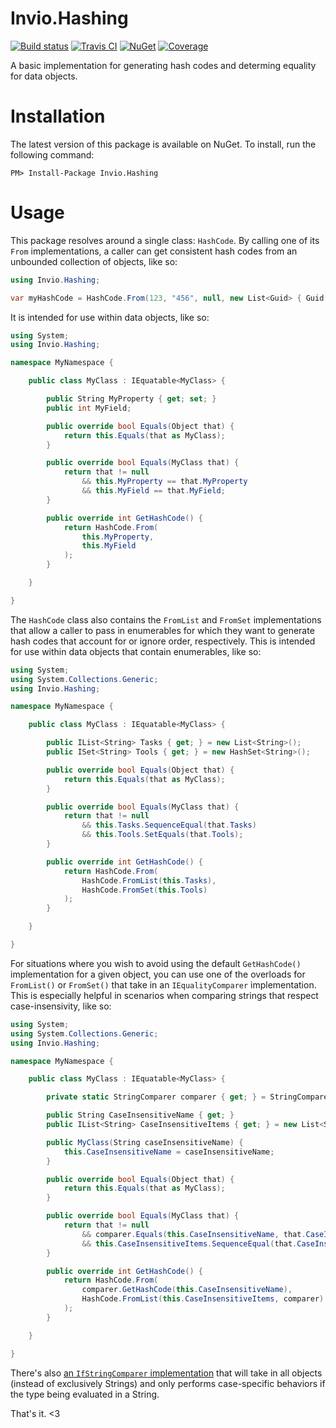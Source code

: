 # Invio.Hashing

[![Build status](https://ci.appveyor.com/api/projects/status/ueypws72uce5p3wc/branch/master?svg=true)](https://ci.appveyor.com/project/invio/invio-hashing/branch/master)
[![Travis CI](https://img.shields.io/travis/invio/Invio.Hashing.svg?maxAge=3600&label=travis)](https://travis-ci.org/invio/Invio.Hashing)
[![NuGet](https://img.shields.io/nuget/v/Invio.Hashing.svg)](https://www.nuget.org/packages/Invio.Hashing/)
[![Coverage](https://coveralls.io/repos/github/invio/Invio.Hashing/badge.svg?branch=master)](https://coveralls.io/github/invio/Invio.Hashing?branch=master)

A basic implementation for generating hash codes and determing equality for data objects.

# Installation
The latest version of this package is available on NuGet. To install, run the following command:

```
PM> Install-Package Invio.Hashing
```

# Usage

This package resolves around a single class: `HashCode`. By calling one of its `From` implementations, a caller can get consistent hash codes from an unbounded collection of objects, like so:

```csharp
using Invio.Hashing;

var myHashCode = HashCode.From(123, "456", null, new List<Guid> { Guid.NewGuid() });
```

It is intended for use within data objects, like so:

```csharp
using System;
using Invio.Hashing;

namespace MyNamespace {

    public class MyClass : IEquatable<MyClass> {

        public String MyProperty { get; set; }
        public int MyField;

        public override bool Equals(Object that) {
            return this.Equals(that as MyClass);
        }

        public override bool Equals(MyClass that) {
            return that != null
                && this.MyProperty == that.MyProperty
                && this.MyField == that.MyField;
        }

        public override int GetHashCode() {
            return HashCode.From(
                this.MyProperty,
                this.MyField
            );
        }

    }

}
```

The `HashCode` class also contains the `FromList` and `FromSet` implementations that allow a caller to pass in enumerables for which they want to generate hash codes that account for or ignore order, respectively. This is intended for use within data objects that contain enumerables, like so:

```csharp
using System;
using System.Collections.Generic;
using Invio.Hashing;

namespace MyNamespace {

    public class MyClass : IEquatable<MyClass> {

        public IList<String> Tasks { get; } = new List<String>();
        public ISet<String> Tools { get; } = new HashSet<String>();

        public override bool Equals(Object that) {
            return this.Equals(that as MyClass);
        }

        public override bool Equals(MyClass that) {
            return that != null
                && this.Tasks.SequenceEqual(that.Tasks)
                && this.Tools.SetEquals(that.Tools);
        }

        public override int GetHashCode() {
            return HashCode.From(
                HashCode.FromList(this.Tasks),
                HashCode.FromSet(this.Tools)
            );
        }

    }

}
```

For situations where you wish to avoid using the default `GetHashCode()` implementation for a given object, you can use one of the overloads for `FromList()` or `FromSet()` that take in an `IEqualityComparer` implementation. This is especially helpful in scenarios when comparing strings that respect case-insensivity, like so:

```csharp
using System;
using System.Collections.Generic;
using Invio.Hashing;

namespace MyNamespace {

    public class MyClass : IEquatable<MyClass> {

        private static StringComparer comparer { get; } = StringComparer.OrdinalIgnoreCase;

        public String CaseInsensitiveName { get; }
        public IList<String> CaseInsensitiveItems { get; } = new List<String>();

        public MyClass(String caseInsensitiveName) {
            this.CaseInsensitiveName = caseInsensitiveName;
        }

        public override bool Equals(Object that) {
            return this.Equals(that as MyClass);
        }

        public override bool Equals(MyClass that) {
            return that != null
                && comparer.Equals(this.CaseInsensitiveName, that.CaseInsensitiveName)
                && this.CaseInsensitiveItems.SequenceEqual(that.CaseInsensitiveTasks, comparer);
        }

        public override int GetHashCode() {
            return HashCode.From(
                comparer.GetHashCode(this.CaseInsensitiveName),
                HashCode.FromList(this.CaseInsensitiveItems, comparer)
            );
        }

    }

}
```

There's also [an `IfStringComparer` implementation](src/Invio.Hashing/IfStringComparer.cs) that will take in all objects (instead of exclusively Strings) and only performs case-specific behaviors if the type being evaluated in a String.

That's it. <3
